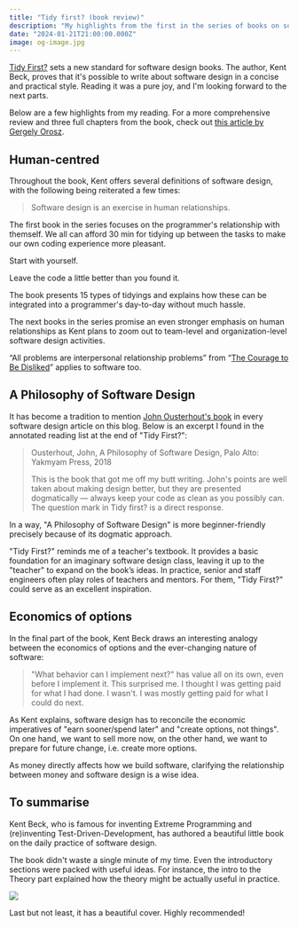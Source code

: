 ```yaml
---
title: "Tidy first? (book review)"
description: "My highlights from the first in the series of books on software design by Kent Beck"
date: "2024-01-21T21:00:00.000Z"
image: og-image.jpg
---
```


[Tidy First?](https://www.goodreads.com/book/show/171691901-tidy-first) sets a new standard for software design books. The author, Kent Beck, proves that it's possible to write about software design in a concise and practical style. Reading it was a pure joy, and I'm looking forward to the next parts.

Below are a few highlights from my reading. For a more comprehensive review and three full chapters from the book, check out [this article by Gergely Orosz](https://newsletter.pragmaticengineer.com/p/dead-code-getting-untangled-and-coupling).

## Human-centred

Throughout the book, Kent offers several definitions of software design, with the following being reiterated a few times:

> Software design is an exercise in human relationships.

The first book in the series focuses on the programmer's relationship with themself. We all can afford 30 min for tidying up between the tasks to make our own coding experience more pleasant.

Start with yourself.

Leave the code a little better than you found it.

The book presents 15 types of tidyings and explains how these can be integrated into a programmer's day-to-day without much hassle.

The next books in the series promise an even stronger emphasis on human relationships as Kent plans to zoom out to team-level and organization-level software design activities.

“All problems are interpersonal relationship problems” from “[The Courage to Be Disliked](https://www.goodreads.com/book/show/43306206-the-courage-to-be-disliked)” applies to software too.

## A Philosophy of Software Design

It has become a tradition to mention [John Ousterhout's book](https://www.goodreads.com/book/show/39996759-a-philosophy-of-software-design) in every software design article on this blog. Below is an excerpt I found in the annotated reading list at the end of "Tidy First?":

> Ousterhout, John, A Philosophy of Software Design, Palo Alto: Yakmyam Press, 2018
>
> This is the book that got me off my butt writing. John's points are well taken about making design better, but they are presented dogmatically — always keep your code as clean as you possibly can. The question mark in Tidy first? is a direct response.

In a way, "A Philosophy of Software Design" is more beginner-friendly precisely because of its dogmatic approach.

"Tidy First?" reminds me of a teacher's textbook. It provides a basic foundation for an imaginary software design class, leaving it up to the "teacher" to expand on the book’s ideas. In practice, senior and staff engineers often play roles of teachers and mentors. For them, "Tidy First?" could serve as an excellent inspiration.

## Economics of options

In the final part of the book, Kent Beck draws an interesting analogy between the economics of options and the ever-changing nature of software:

> "What behavior can I implement next?" has value all on its own, even before I implement it. This surprised me. I thought I was getting paid for what I had done. I wasn't. I was mostly getting paid for what I could do next.

As Kent explains, software design has to reconcile the economic imperatives of "earn sooner/spend later" and "create options, not things". On one hand, we want to sell more now, on the other hand, we want to prepare for future change, i.e. create more options.

As money directly affects how we build software, clarifying the relationship between money and software design is a wise idea.

## To summarise

Kent Beck, who is famous for inventing Extreme Programming and (re)inventing Test-Driven-Development, has authored a beautiful little book on the daily practice of software design.

The book didn't waste a single minute of my time. Even the introductory sections were packed with useful ideas. For instance, the intro to the Theory part explained how the theory might be actually useful in practice.

<img src="/og-image.jpg"><br>

Last but not least, it has a beautiful cover. Highly recommended!
